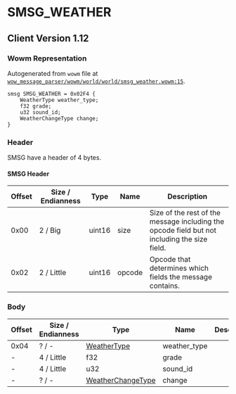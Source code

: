 # SMSG_WEATHER

## Client Version 1.12

### Wowm Representation

Autogenerated from `wowm` file at [`wow_message_parser/wowm/world/world/smsg_weather.wowm:15`](https://github.com/gtker/wow_messages/tree/main/wow_message_parser/wowm/world/world/smsg_weather.wowm#L15).
```rust,ignore
smsg SMSG_WEATHER = 0x02F4 {
    WeatherType weather_type;
    f32 grade;
    u32 sound_id;
    WeatherChangeType change;
}
```
### Header

SMSG have a header of 4 bytes.

#### SMSG Header

| Offset | Size / Endianness | Type   | Name   | Description |
| ------ | ----------------- | ------ | ------ | ----------- |
| 0x00   | 2 / Big           | uint16 | size   | Size of the rest of the message including the opcode field but not including the size field.|
| 0x02   | 2 / Little        | uint16 | opcode | Opcode that determines which fields the message contains.|

### Body

| Offset | Size / Endianness | Type | Name | Description | Comment |
| ------ | ----------------- | ---- | ---- | ----------- | ------- |
| 0x04 | ? / - | [WeatherType](weathertype.md) | weather_type |  |  |
| - | 4 / Little | f32 | grade |  |  |
| - | 4 / Little | u32 | sound_id |  |  |
| - | ? / - | [WeatherChangeType](weatherchangetype.md) | change |  |  |

